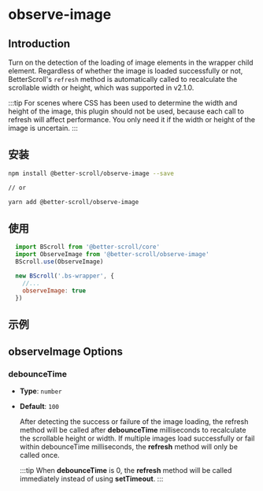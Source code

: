 # observe-image

## Introduction

Turn on the detection of the loading of image elements in the wrapper child element. Regardless of whether the image is loaded successfully or not, BetterScroll's `refresh` method is automatically called to recalculate the scrollable width or height, which was supported in v2.1.0.

:::tip
For scenes where CSS has been used to determine the width and height of the image, this plugin should not be used, because each call to refresh will affect performance. You only need it if the width or height of the image is uncertain.
:::

## 安装

```bash
npm install @better-scroll/observe-image --save

// or

yarn add @better-scroll/observe-image
```

## 使用

```js
  import BScroll from '@better-scroll/core'
  import ObserveImage from '@better-scroll/observe-image'
  BScroll.use(ObserveImage)

  new BScroll('.bs-wrapper', {
    //...
    observeImage: true
  })
```

## 示例

  <demo qrcode-url="observe-image/" :render-code="true">
    <template slot="code-template">
      <<< @/examples/vue/components/observe-image/default.vue?template
    </template>
    <template slot="code-script">
      <<< @/examples/vue/components/observe-image/default.vue?script
    </template>
    <template slot="code-style">
      <<< @/examples/vue/components/observe-image/default.vue?style
    </template>
    <observe-image-default slot="demo"></observe-image-default>
  </demo>

## observeImage Options

### debounceTime

  - **Type**: `number`
  - **Default**: `100`

    After detecting the success or failure of the image loading, the refresh method will be called after **debounceTime** milliseconds to recalculate the scrollable height or width. If multiple images load successfully or fail within debounceTime milliseconds, the **refresh** method will only be called once.

    :::tip
    When **debounceTime** is 0, the **refresh** method will be called immediately instead of using **setTimeout**.
    :::